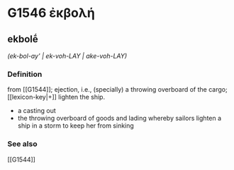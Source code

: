 # G1546 ἐκβολή

## ekbolḗ

_(ek-bol-ay' | ek-voh-LAY | ake-voh-LAY)_

### Definition

from [[G1544]]; ejection, i.e., (specially) a throwing overboard of the cargo; [[lexicon-key|+]] lighten the ship.

- a casting out
- the throwing overboard of goods and lading whereby sailors lighten a ship in a storm to keep her from sinking

### See also

[[G1544]]

